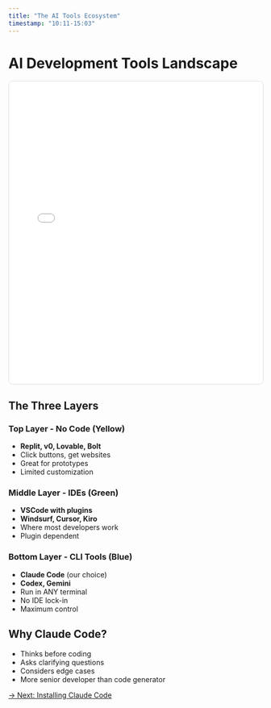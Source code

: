 ```yaml
---
title: "The AI Tools Ecosystem"
timestamp: "10:11-15:03"
---
```


# AI Development Tools Landscape

<div style="width: 100%; height: 600px; border: 1px solid #ddd; border-radius: 8px; overflow: hidden;">
<iframe src="../../diagrams/viewer.html#g_huRGX4AReE-0V69pVaT" width="100%" height="100%" frameborder="0"></iframe>
</div>

## The Three Layers

### Top Layer - No Code (Yellow)
- **Replit, v0, Lovable, Bolt**
- Click buttons, get websites
- Great for prototypes
- Limited customization

### Middle Layer - IDEs (Green)
- **VSCode with plugins**
- **Windsurf, Cursor, Kiro**
- Where most developers work
- Plugin dependent

### Bottom Layer - CLI Tools (Blue)
- **Claude Code** (our choice)
- **Codex, Gemini**
- Run in ANY terminal
- No IDE lock-in
- Maximum control

## Why Claude Code?
- Thinks before coding
- Asks clarifying questions
- Considers edge cases
- More senior developer than code generator

[→ Next: Installing Claude Code](03-claude-code-install.md)